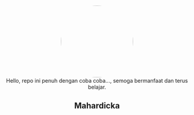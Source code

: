 <div align='center'>
  <img style="border-radius:50%; width:20vw" src="https://avatars1.githubusercontent.com/u/33221787?s=460&u=7de3ca8d9d363152dcd47d4f2e1e72e98d325929&v=4">
</div>

<div align='center'>
   Hello, repo ini penuh dengan coba coba..., semoga bermanfaat dan terus belajar.
<div>

## Mahardicka

